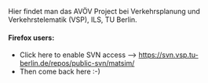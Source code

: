 Hier findet man das AVÖV Project bei Verkehrsplanung und Verkehrstelematik (VSP), ILS, TU Berlin.

#### Firefox users:

- Click here to enable SVN access --> https://svn.vsp.tu-berlin.de/repos/public-svn/matsim/
- Then come back here :-)
